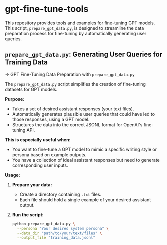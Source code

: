 # gpt-fine-tune-tools
This repository provides tools and examples for fine-tuning GPT models. This script, `prepare_gpt_data.py`, is designed to streamline the data preparation process for fine-tuning by automatically generating user queries.

## `prepare_gpt_data.py`: Generating User Queries for Training Data
-> GPT Fine-Tuning Data Preparation with `prepare_gpt_data.py`

The `prepare_gpt_data.py` script simplifies the creation of fine-tuning datasets for GPT models. 

**Purpose:**

- Takes a set of desired assistant responses (your text files).
- Automatically generates plausible user queries that could have led to those responses, using a GPT model.
- Structures the data into the correct JSONL format for OpenAI's fine-tuning API.

**This is especially useful when:**

- You want to fine-tune a GPT model to mimic a specific writing style or persona based on example outputs.
- You have a collection of ideal assistant responses but need to generate corresponding user inputs.

**Usage:**

1. **Prepare your data:** 
   - Create a directory containing `.txt` files.
   - Each file should hold a single example of your desired assistant output.

2. **Run the script:**

   ```bash
   python prepare_gpt_data.py \
     --persona "Your desired system persona" \
     --data_dir "path/to/your/text/files" \
     --output_file "training_data.jsonl"

